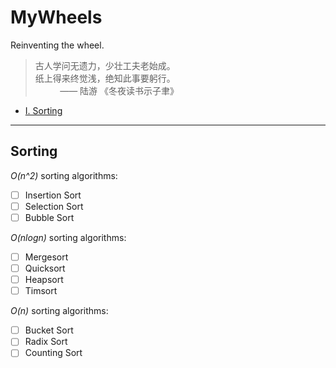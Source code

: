 # MyWheels
Reinventing the wheel.
> 古人学问无遗力，少壮工夫老始成。</br>
> 纸上得来终觉浅，绝知此事要躬行。</br>
> &nbsp;&nbsp;&nbsp;&nbsp;&nbsp;&nbsp;&nbsp;&nbsp;&nbsp; —— 陆游 《冬夜读书示子聿》
- [I. Sorting](#1.-Sorting)

---
## Sorting
*O(n^2)* sorting algorithms:
- [ ] Insertion Sort
- [ ] Selection Sort
- [ ] Bubble Sort

*O(nlogn)* sorting algorithms:
- [ ] Mergesort
- [ ] Quicksort
- [ ] Heapsort
- [ ] Timsort

*O(n)* sorting algorithms:
- [ ] Bucket Sort
- [ ] Radix Sort
- [ ] Counting Sort
